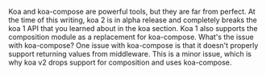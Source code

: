 Koa and koa-compose are powerful tools, but they are far from perfect. At the
time of this writing, koa 2 is in alpha release and completely breaks the
koa 1 API that you learned about in the koa section. Koa 1 also supports
the composition module as a replacement for koa-compose. What's the issue
with koa-compose? One issue with koa-compose is that it doesn't properly
support returning values from middleware. This is a minor issue, which is why koa
v2 drops support for composition and uses koa-compose.
